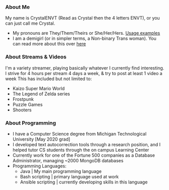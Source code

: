### About Me
My name is CrystalENVT (Read as Crystal then the 4 letters ENVT), or you can just call me Crystal.

- My pronouns are They/Them/Theirs or She/Her/Hers. [Usage examples](https://pronoun.lol/they/:or/she)
- I am a demigirl (or in simpler terms, a Non-binary Trans woman). You can read more about this over [here](https://nonbinary.wiki/wiki/Demigender)

### About Streams & Videos
I'm a variety streamer, playing basically whatever I currently find interesting. I strive for 4 hours per stream 4 days a week, & try to post at least 1 video a week  This has included but not limited to:

- Kaizo Super Mario World
- The Legend of Zelda series
- Frostpunk
- Puzzle Games
- Shooters

### About Programming
- I have a Computer Science degree from Michigan Technological University [May 2020 grad]
- I developed text autocorrection tools through a research position, and I helped tutor CS students through the on campus Learning Center
- Currently work for one of the Fortune 500 companies as a Database Administrator, managing ~2000 MongoDB databases
- Programming Languages:
    - Java | My main programming language
    - Bash scripting | primary language used at work
    - Ansible scripting | currently developing skills in this language